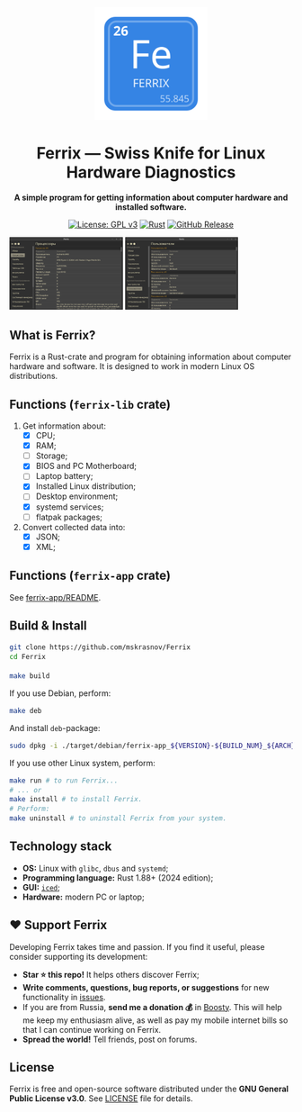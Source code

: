 <div align="center">
  <img src="ferrix-app/data/icons/hicolor/scalable/apps/com.mskrasnov.Ferrix.svg" width="200">
  <h1>Ferrix — Swiss Knife for Linux Hardware Diagnostics</h1>
  <p><b>A simple program for getting information about computer hardware and installed software.</b></p>

  [![License: GPL v3](https://img.shields.io/badge/License-GPLv3-blue.svg)](https://www.gnu.org/licenses/gpl-3.0) [![Rust](https://img.shields.io/badge/Made%20with-Rust-orange?logo=rust)](https://www.rust-lang.org/) [![GitHub Release](https://img.shields.io/github/v/release/mskrasnov/ferrix?logo=github)](https://github.com/mskrasnov/ferrix/releases)
</div>

<img src="./screens/screen2.png" width="40%"> <img src="./screens/screen5.png" width="40%">

## What is Ferrix?

Ferrix is a Rust-crate and program for obtaining information about computer hardware and software. It is designed to work in modern Linux OS distributions.

## Functions (`ferrix-lib` crate)

1. Get information about:
    - [X] CPU;
    - [X] RAM;
    - [ ] Storage;
    - [X] BIOS and PC Motherboard;
    - [ ] Laptop battery;
    - [X] Installed Linux distribution;
    - [ ] Desktop environment;
    - [X] systemd services;
    - [ ] flatpak packages;
2. Convert collected data into:
    - [X] JSON;
    - [X] XML;

## Functions (`ferrix-app` crate)

See [ferrix-app/README](ferrix-app/README.md).

## Build & Install

```bash
git clone https://github.com/mskrasnov/Ferrix
cd Ferrix

make build
```

If you use Debian, perform:

```bash
make deb
```

And install `deb`-package:

```bash
sudo dpkg -i ./target/debian/ferrix-app_${VERSION}-${BUILD_NUM}_${ARCH}.deb
```

If you use other Linux system, perform:

```bash
make run # to run Ferrix...
# ... or
make install # to install Ferrix.
# Perform:
make uninstall # to uninstall Ferrix from your system.
```

## Technology stack

- **OS:** Linux with `glibc`, `dbus` and `systemd`;
- **Programming language:** Rust 1.88+ (2024 edition);
- **GUI:** [`iced`](https://iced.rs);
- **Hardware:** modern PC or laptop;

## ❤️ Support Ferrix

Developing Ferrix takes time and passion. If you find it useful, please consider supporting its development:

- **Star ⭐ this repo!** It helps others discover Ferrix;
- **Write comments, questions, bug reports, or suggestions** for new functionality in [issues](https://github.com/mskrasnov/Ferrix/issues/new).
- If you are from Russia, **send me a donation 💰** in [Boosty](https://boosty.to/mskrasnov). This will help me keep my enthusiasm alive, as well as pay my mobile internet bills so that I can continue working on Ferrix.
- **Spread the world!** Tell friends, post on forums.

## License

Ferrix is free and open-source software distributed under the **GNU General Public License v3.0**. See [LICENSE](LICENSE) file for details.
